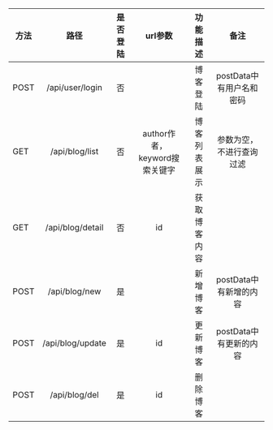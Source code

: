 | 方法 |         路径           | 是否登陆 |    url参数                    |   功能描述      |          备注          |
| ---- |       :----:          | :----:  |     :----:                    |    :----:      |         :----:         |
| POST |    /api/user/login    |   否    |                               |    博客登陆     | postData中有用户名和密码 |
| GET  |    /api/blog/list     |   否    | author作者，keyword搜索关键字  |  博客列表展示    | 参数为空，不进行查询过滤 |
| GET  |     /api/blog/detail  |   否    |     id                        |  获取博客内容   |                        |
| POST |     /api/blog/new     |   是    |                               |  新增博客       | postData中有新增的内容  |
| POST |     /api/blog/update  |   是    |     id                        |  更新博客       | postData中有更新的内容  |
| POST |     /api/blog/del     |   是    |     id                        |  删除博客       |                        |
